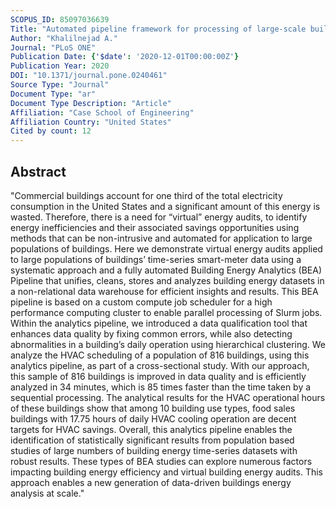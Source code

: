 ```yaml
---
SCOPUS_ID: 85097036639
Title: "Automated pipeline framework for processing of large-scale building energy time series data"
Author: "Khalilnejad A."
Journal: "PLoS ONE"
Publication Date: {'$date': '2020-12-01T00:00:00Z'}
Publication Year: 2020
DOI: "10.1371/journal.pone.0240461"
Source Type: "Journal"
Document Type: "ar"
Document Type Description: "Article"
Affiliation: "Case School of Engineering"
Affiliation Country: "United States"
Cited by count: 12
---
```


## Abstract
"Commercial buildings account for one third of the total electricity consumption in the United States and a significant amount of this energy is wasted. Therefore, there is a need for “virtual” energy audits, to identify energy inefficiencies and their associated savings opportunities using methods that can be non-intrusive and automated for application to large populations of buildings. Here we demonstrate virtual energy audits applied to large populations of buildings’ time-series smart-meter data using a systematic approach and a fully automated Building Energy Analytics (BEA) Pipeline that unifies, cleans, stores and analyzes building energy datasets in a non-relational data warehouse for efficient insights and results. This BEA pipeline is based on a custom compute job scheduler for a high performance computing cluster to enable parallel processing of Slurm jobs. Within the analytics pipeline, we introduced a data qualification tool that enhances data quality by fixing common errors, while also detecting abnormalities in a building’s daily operation using hierarchical clustering. We analyze the HVAC scheduling of a population of 816 buildings, using this analytics pipeline, as part of a cross-sectional study. With our approach, this sample of 816 buildings is improved in data quality and is efficiently analyzed in 34 minutes, which is 85 times faster than the time taken by a sequential processing. The analytical results for the HVAC operational hours of these buildings show that among 10 building use types, food sales buildings with 17.75 hours of daily HVAC cooling operation are decent targets for HVAC savings. Overall, this analytics pipeline enables the identification of statistically significant results from population based studies of large numbers of building energy time-series datasets with robust results. These types of BEA studies can explore numerous factors impacting building energy efficiency and virtual building energy audits. This approach enables a new generation of data-driven buildings energy analysis at scale."
